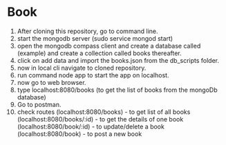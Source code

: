 # Book
1. After cloning this repository, go to command line.
2. start the mongodb server (sudo service mongod start)
3. open the mongodb compass client and create a database called (example) and create a collection called books thereafter.
4. click on add data and import the books.json from the db_scripts folder.
5. now in local cli navigate to cloned repository.
6. run command node app to start the app on localhost.
7. now go to web browser.
8. type localhost:8080/books (to get the list of books from the mongoDb database)
9. Go to postman.
10. check routes (localhost:8080/books)     - to get list of all books
                 (localhost:8080/books/:id) - to get the details of one book
                 (localhost:8080/book/:id)  - to update/delete a book
                 (localhost:8080/book)      - to post a new book
